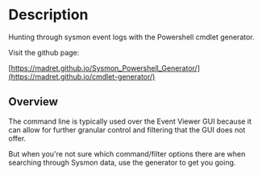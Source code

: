 # Description
Hunting through sysmon event logs with the Powershell cmdlet generator.

Visit the github page:

[https://madret.github.io/Sysmon_Powershell_Generator/](https://madret.github.io/cmdlet-generator/)

## Overview
The command line is typically used over the Event Viewer GUI because it can allow for further granular control and filtering that the GUI does not offer.

But when you're not sure which command/filter options there are when searching through Sysmon data, use the generator to get you going.
